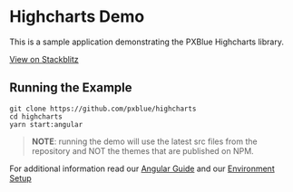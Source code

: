 # Highcharts Demo
This is a sample application demonstrating the PXBlue Highcharts library.

[View on Stackblitz](https://stackblitz.com/github/pxblue/highcharts/tree/master/demo-angular)

## Running the Example
```
git clone https://github.com/pxblue/highcharts
cd highcharts
yarn start:angular
```
> **NOTE**: running the demo will use the latest src files from the repository and NOT the themes that are published on NPM.

For additional information read our [Angular Guide](https://pxblue.github.io/development/frameworks-web/angular) and our [Environment Setup](https://pxblue.github.io/development/environment)